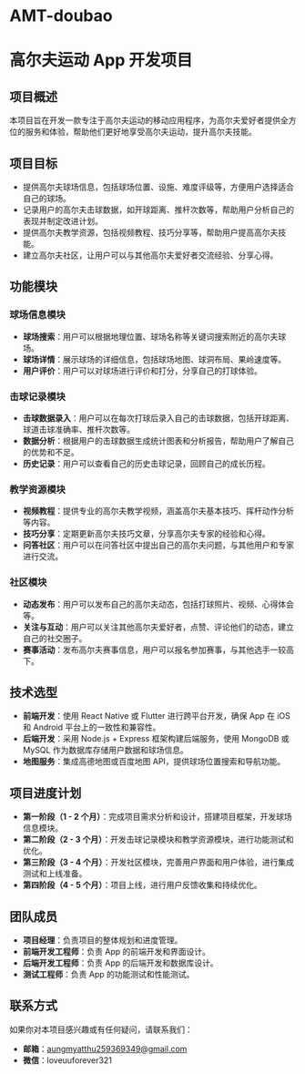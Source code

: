 # AMT-doubao
# 高尔夫运动 App 开发项目

## 项目概述
本项目旨在开发一款专注于高尔夫运动的移动应用程序，为高尔夫爱好者提供全方位的服务和体验，帮助他们更好地享受高尔夫运动，提升高尔夫技能。

## 项目目标
- 提供高尔夫球场信息，包括球场位置、设施、难度评级等，方便用户选择适合自己的球场。
- 记录用户的高尔夫击球数据，如开球距离、推杆次数等，帮助用户分析自己的表现并制定改进计划。
- 提供高尔夫教学资源，包括视频教程、技巧分享等，帮助用户提高高尔夫技能。
- 建立高尔夫社区，让用户可以与其他高尔夫爱好者交流经验、分享心得。

## 功能模块

### 球场信息模块
- **球场搜索**：用户可以根据地理位置、球场名称等关键词搜索附近的高尔夫球场。
- **球场详情**：展示球场的详细信息，包括球场地图、球洞布局、果岭速度等。
- **用户评价**：用户可以对球场进行评价和打分，分享自己的打球体验。

### 击球记录模块
- **击球数据录入**：用户可以在每次打球后录入自己的击球数据，包括开球距离、球道击球准确率、推杆次数等。
- **数据分析**：根据用户的击球数据生成统计图表和分析报告，帮助用户了解自己的优势和不足。
- **历史记录**：用户可以查看自己的历史击球记录，回顾自己的成长历程。

### 教学资源模块
- **视频教程**：提供专业的高尔夫教学视频，涵盖高尔夫基本技巧、挥杆动作分析等内容。
- **技巧分享**：定期更新高尔夫技巧文章，分享高尔夫专家的经验和心得。
- **问答社区**：用户可以在问答社区中提出自己的高尔夫问题，与其他用户和专家进行交流。

### 社区模块
- **动态发布**：用户可以发布自己的高尔夫动态，包括打球照片、视频、心得体会等。
- **关注与互动**：用户可以关注其他高尔夫爱好者，点赞、评论他们的动态，建立自己的社交圈子。
- **赛事活动**：发布高尔夫赛事信息，用户可以报名参加赛事，与其他选手一较高下。

## 技术选型
- **前端开发**：使用 React Native 或 Flutter 进行跨平台开发，确保 App 在 iOS 和 Android 平台上的一致性和兼容性。
- **后端开发**：采用 Node.js + Express 框架构建后端服务，使用 MongoDB 或 MySQL 作为数据库存储用户数据和球场信息。
- **地图服务**：集成高德地图或百度地图 API，提供球场位置搜索和导航功能。

## 项目进度计划
- **第一阶段（1 - 2 个月）**：完成项目需求分析和设计，搭建项目框架，开发球场信息模块。
- **第二阶段（2 - 3 个月）**：开发击球记录模块和教学资源模块，进行功能测试和优化。
- **第三阶段（3 - 4 个月）**：开发社区模块，完善用户界面和用户体验，进行集成测试和上线准备。
- **第四阶段（4 - 5 个月）**：项目上线，进行用户反馈收集和持续优化。

## 团队成员
- **项目经理**：负责项目的整体规划和进度管理。
- **前端开发工程师**：负责 App 的前端开发和界面设计。
- **后端开发工程师**：负责 App 的后端开发和数据库设计。
- **测试工程师**：负责 App 的功能测试和性能测试。

## 联系方式
如果你对本项目感兴趣或有任何疑问，请联系我们：
- **邮箱**：aungmyatthu259369349@gmail.com
- **微信**：loveuuforever321
